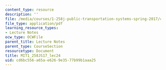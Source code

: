 ```yaml
---
content_type: resource
description: ''
file: /media/courses/1-258j-public-transportation-systems-spring-2017/cd6bc556a65ae6269e3577b99b1aaa25_MIT1_258JS17_lec24.pdf
file_type: application/pdf
learning_resource_types:
- Lecture Notes
ocw_type: OCWFile
parent_title: Lecture Notes
parent_type: CourseSection
resourcetype: Document
title: MIT1_258JS17_lec24
uid: cd6bc556-a65a-e626-9e35-77b99b1aaa25
---
```

